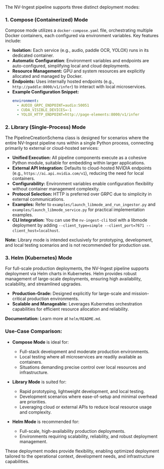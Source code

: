 The NV-Ingest pipeline supports three distinct deployment modes:

### 1. **Compose (Containerized) Mode**

Compose mode utilizes a `docker-compose.yaml` file, orchestrating multiple Docker containers, each configured via environment variables. Key features include:

- **Isolation:** Each service (e.g., audio, paddle OCR, YOLOX) runs in its dedicated container.
- **Automatic Configuration**: Environment variables and endpoints are auto-configured, simplifying local and cloud deployments.
- **Resource Management:** GPU and system resources are explicitly allocated and managed by Docker.
- **Endpoints:** Uses internally hosted endpoints (e.g., `http://paddle:8000/v1/infer`) to interact with local microservices.
- **Example Configuration Snippet:**
  ```yaml
  environment:
    - AUDIO_GRPC_ENDPOINT=audio:50051
    - CUDA_VISIBLE_DEVICES=-1
    - YOLOX_HTTP_ENDPOINT=http://page-elements:8000/v1/infer
  ```

### 2. **Library (Single-Process) Mode**

The PipelineCreationSchema class is designed for scenarios where the entire NV-Ingest pipeline runs within a single Python process, connecting primarily to external or cloud-hosted services:

- **Unified Execution:** All pipeline components execute as a cohesive Python module, suitable for embedding within larger applications.
- **External API Integration:** Defaults to cloud-hosted NVIDIA endpoints (e.g., `https://ai.api.nvidia.com/v1`), reducing the need for local containers.
- **Configurability:** Environment variables enable configuration flexibility without container management complexity.
- **Protocol Selection:** HTTP is preferred over GRPC due to simplicity in external communications.
- **Examples:** Refer to `examples/launch_libmode_and_run_ingestor.py` and `examples/launch_libmode_service.py` for practical implementation examples.
- **CLI Integration:** You can use the `nv-ingest-cli` tool with a libmode deployment by adding `--client_type=simple --client_port=7671 --client_host=localhost`.

**Note:** Library mode is intended exclusively for prototyping, development, and local testing scenarios and is not recommended for production use.

### 3. **Helm (Kubernetes) Mode**

For full-scale production deployments, the NV-Ingest pipeline supports deployment via Helm charts in Kubernetes. Helm provides robust management of large-scale deployments, ensuring high availability, scalability, and streamlined upgrades.

- **Production-Grade:** Designed explicitly for large-scale and mission-critical production environments.
- **Scalable and Manageable:** Leverages Kubernetes orchestration capabilities for efficient resource allocation and reliability.

**Documentation:** Learn more at `helm/README.md`.

### Use-Case Comparison:
- **Compose Mode** is ideal for:
    - Full-stack development and moderate production environments.
    - Local testing where all microservices are readily available as containers.
    - Situations demanding precise control over local resources and infrastructure.

- **Library Mode** is suited for:
    - Rapid prototyping, lightweight development, and local testing.
    - Development scenarios where ease-of-setup and minimal overhead are priorities.
    - Leveraging cloud or external APIs to reduce local resource usage and complexity.

- **Helm Mode** is recommended for:
    - Full-scale, high-availability production deployments.
    - Environments requiring scalability, reliability, and robust deployment management.

These deployment modes provide flexibility, enabling optimized deployment tailored to the operational context, development needs, and infrastructure capabilities.
